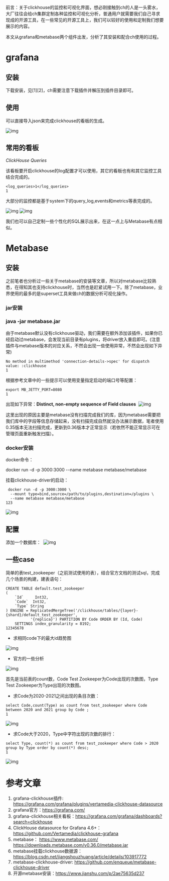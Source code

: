 前言：关于clickhouse的监控和可视化界面，想必刚接触到ch的人是一头雾水，大厂往往会给ch集群定制各种监控和可视化分析，普通用户就需要我们自己寻求现成的开源工具，在一些常见的开源工具上，我们可以较好的使用和定制我们想要展示的内容。

本文从grafana和metabase两个组件出发，分析了其安装和配合ch使用的过程。

# **grafana**

## **安装**

下载安装，见[1][2]，ch需要注意下载插件并解压到插件目录即可。

## **使用**

可以直接导入json来完成clickhouse的看板的生成。

 ![img](https://imgconvert.csdnimg.cn/aHR0cHM6Ly9xcWFkYXB0LnFwaWMuY24vdHhkb2NwaWMvMC8zOGUwMmI3N2FjOTg0ZDI0ZDE1YjE1ZGRmMzllOWE3MS8w?x-oss-process=image/format,png)

## **常用的看板**

*ClickHouse Queries*

该看板要开启clickhouse的log配置才可以使用，其它的看板也有和其它监控工具结合完成的。

```
<log_queries>1</log_queries>
1
```

 大部分的监控都是基于system下的query_log,events和metrics等表完成的。

![img](https://imgconvert.csdnimg.cn/aHR0cHM6Ly9xcWFkYXB0LnFwaWMuY24vdHhkb2NwaWMvMC9iOTkwY2IxMjI4ZTcwYzgyMjk4YmY4NjkzNGU5MDJlNy8w?x-oss-process=image/format,png) ![img](https://imgconvert.csdnimg.cn/aHR0cHM6Ly9xcWFkYXB0LnFwaWMuY24vdHhkb2NwaWMvMC9hMWFjNWU1MDZjZTg5NjU1MjJmMmVmODNkYTdhZGNhYy8w?x-oss-process=image/format,png)

我们也可以自己定制一些个性化的SQL展示出来，在这一点上与Metabase有点相似。

# **Metabase**

## **安装**

之前笔者也分析过一些关于metabase的安装等文章，所以对metabase比较熟悉，在得知其也支持clickhouse时，当然也是赶紧试用一下。除了metabase，业界使用的最多的是superset工具来做ch的数据分析可视化操作。

### **jar安装**

### java -jar metabase.jar

由于metabase默认没有clickhouse驱动，我们需要在额外添加该插件，如果你已经启动过metabase，会发现当前目录有plugins，将driver放入重启即可。(注意插件与metabase版本的对应关系，不然会出现一些使用异常，不然会出现如下异常)

```
No method in multimethod 'connection-details->spec' for dispatch value: :clickhouse
1
```

根据参考文章中的一些提示可以使用变量指定启动的端口号等配置：

```
export MB_JETTY_PORT=8080
1
```

出现如下异常：**Distinct, non-empty sequence of Field clauses**
​ ![img](https://imgconvert.csdnimg.cn/aHR0cHM6Ly9xcWFkYXB0LnFwaWMuY24vdHhkb2NwaWMvMC82NGE3YWNiYmVhMGQzZmIyZWEwYTdiM2I4MzFjMjQ5OS8w?x-oss-process=image/format,png)

这里出现的原因主要是metabase没有扫描完成我们的库，因为metabase需要把我们库中的字段等信息存储起来，没有扫描完成自然就没办法展示数据，笔者使用0.35版本无法扫描完成，更新到0.36版本才正常显示（若依然不能正常显示可在管理页面重新触发扫描）。

### **docker安装**

docker命令：

docker run -d -p 3000:3000 --name metabase metabase/metabase

挂载clickhouse-driver的启动：

```
 docker run -d -p 3000:3000 \
  --mount type=bind,source=/path/to/plugins,destination=/plugins \
  --name metabase metabase/metabase
123
```

 ![img](https://imgconvert.csdnimg.cn/aHR0cHM6Ly9xcWFkYXB0LnFwaWMuY24vdHhkb2NwaWMvMC83MmI0ZTc3ZmYyMGI2OTVkZDMzMzdkZjRkN2NlODdiYy8w?x-oss-process=image/format,png)

## **配置**

添加一个数据库：
​ ![img](https://imgconvert.csdnimg.cn/aHR0cHM6Ly9xcWFkYXB0LnFwaWMuY24vdHhkb2NwaWMvMC9hNzA2MWRhZmRmMDdmYTBlNzgyZmFjYmE2YTY5MzE3Ny8w?x-oss-process=image/format,png)

## **一些case**

简单的表test_zookeeper（之前测试使用的表），结合官方文档的测试sql，完成几个场景的构建，建表语句：

```
CREATE TABLE default.test_zookeeper
(
    `Id`     Int32,
    `Code`  Int32,
    `Type` String
) ENGINE = ReplicatedMergeTree('/clickhouse/tables/{layer}-{shard}/default_test_zookeeper',
           '{replica}') PARTITION BY Code ORDER BY (Id, Code)
    SETTINGS index_granularity = 8192;
12345678
```

- 求相同code下的最大id趋势图

 ![img](https://imgconvert.csdnimg.cn/aHR0cHM6Ly9xcWFkYXB0LnFwaWMuY24vdHhkb2NwaWMvMC8xN2VjNWRjMjNhMmNiYmMxM2U4M2UyMTQ1NGEzY2NmYS8w?x-oss-process=image/format,png)

- 官方的一些分析

![img](https://imgconvert.csdnimg.cn/aHR0cHM6Ly9xcWFkYXB0LnFwaWMuY24vdHhkb2NwaWMvMC82NzQyMzZhYWQzNzMzYzhmZTg4N2NhNWQwMmIxNGRiYi8w?x-oss-process=image/format,png)

首先是当前表的count数，Code Test Zookeeper为Code出现的次数图，Type Test Zookeeper为Type出现的次数图。

- 求Code为2020-2021之间出现的条目次数：

```
select Code,count(Type) as count from test_zookeeper where Code between 2020 and 2021 group by Code ;
1
```

![img](https://imgconvert.csdnimg.cn/aHR0cHM6Ly9xcWFkYXB0LnFwaWMuY24vdHhkb2NwaWMvMC82ODZkMDc1OGQ0YThkMGMwYzc4M2ZiNmQ5OWFiOTYzOS8w?x-oss-process=image/format,png)

- 求Code大于2020，Type中字符出现的次数的排行：

```
select Type, count(*) as count from test_zookeeper where Code > 2020 group by Type order by count(*) desc;
1
```

 ![img](https://imgconvert.csdnimg.cn/aHR0cHM6Ly9xcWFkYXB0LnFwaWMuY24vdHhkb2NwaWMvMC83NWQzODYxNzhiNTA5ZjMwY2I0YTY0NGMxZGY1YmQ5Mi8w?x-oss-process=image/format,png)

# **参考文章**

1. grafana-clickhouse插件: https://grafana.com/grafana/plugins/vertamedia-clickhouse-datasource
2. grafana官方：https://grafana.com/
3. grafana-clickhouse相关看板：https://grafana.com/grafana/dashboards?search=clickhouse
4. ClickHouse datasource for Grafana 4.6+：https://github.com/Vertamedia/clickhouse-grafana
5. metabase：
   https://www.metabase.com/
   https://downloads.metabase.com/v0.36.0/metabase.jar
6. metabase挂载clickhouse数据源：https://blog.csdn.net/jiangshouzhuang/article/details/103917772
7. metabase-clickhouse-driver: https://github.com/enqueue/metabase-clickhouse-driver
8. 开源metabase安装：https://www.jianshu.com/p/2ae75635d237
